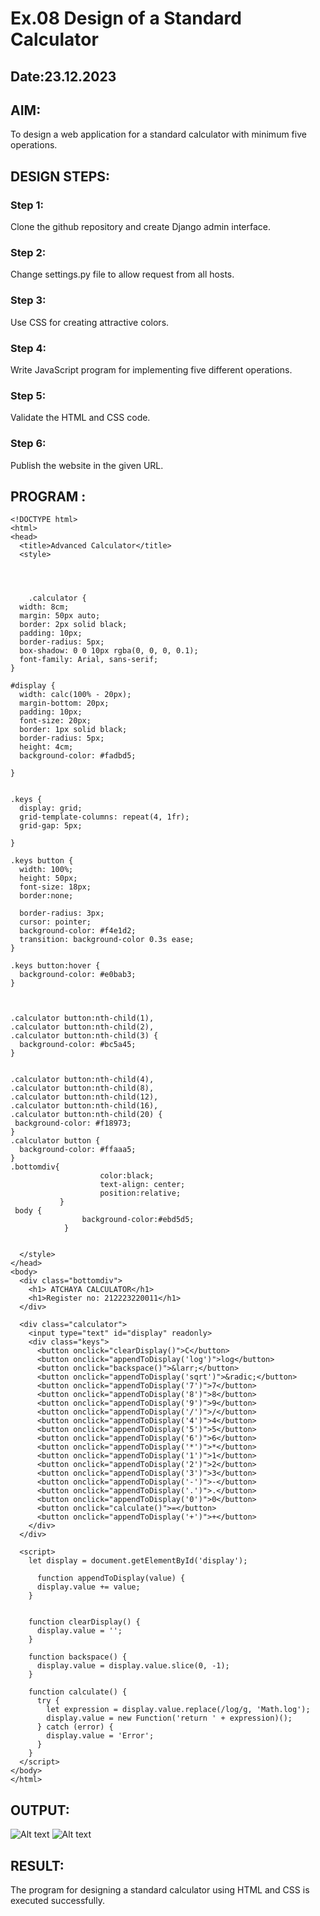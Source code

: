 # Ex.08 Design of a Standard Calculator
## Date:23.12.2023

## AIM:
To design a web application for a standard calculator with minimum five operations.

## DESIGN STEPS:

### Step 1:
Clone the github repository and create Django admin interface.

### Step 2:
Change settings.py file to allow request from all hosts.

### Step 3:
Use CSS for creating attractive colors.

### Step 4:
Write JavaScript program for implementing five different operations.

### Step 5:
Validate the HTML and CSS code.

### Step 6:
Publish the website in the given URL.

## PROGRAM :
```
<!DOCTYPE html>
<html>
<head>
  <title>Advanced Calculator</title>
  <style>


 

    .calculator {
  width: 8cm; 
  margin: 50px auto;
  border: 2px solid black;
  padding: 10px;
  border-radius: 5px;
  box-shadow: 0 0 10px rgba(0, 0, 0, 0.1);
  font-family: Arial, sans-serif;
}

#display {
  width: calc(100% - 20px);
  margin-bottom: 20px;
  padding: 10px;
  font-size: 20px;
  border: 1px solid black;
  border-radius: 5px;
  height: 4cm;
  background-color: #fadbd5;
  
}


.keys {
  display: grid;
  grid-template-columns: repeat(4, 1fr);
  grid-gap: 5px;
 
}

.keys button {
  width: 100%;
  height: 50px;
  font-size: 18px;
  border:none;
  
  border-radius: 3px;
  cursor: pointer;
  background-color: #f4e1d2;
  transition: background-color 0.3s ease;
}

.keys button:hover {
  background-color: #e0bab3;
}
 


.calculator button:nth-child(1),
.calculator button:nth-child(2),
.calculator button:nth-child(3) {
  background-color: #bc5a45;
}
                                                                   

.calculator button:nth-child(4),
.calculator button:nth-child(8),
.calculator button:nth-child(12),
.calculator button:nth-child(16),
.calculator button:nth-child(20) {
 background-color: #f18973;
}
.calculator button {
  background-color: #ffaaa5;
}
.bottomdiv{
            	    color:black;
            	    text-align: center;
                    position:relative;
           }
 body {
                background-color:#ebd5d5;
            }


  </style>
</head>
<body>
  <div class="bottomdiv">
    <h1> ATCHAYA CALCULATOR</h1>
    <h1>Register no: 212223220011</h1>
  </div>
  
  <div class="calculator">
    <input type="text" id="display" readonly>
    <div class="keys">
      <button onclick="clearDisplay()">C</button>
      <button onclick="appendToDisplay('log')">log</button>
      <button onclick="backspace()">&larr;</button>
      <button onclick="appendToDisplay('sqrt')">&radic;</button>
      <button onclick="appendToDisplay('7')">7</button>
      <button onclick="appendToDisplay('8')">8</button>
      <button onclick="appendToDisplay('9')">9</button>
      <button onclick="appendToDisplay('/')">/</button>
      <button onclick="appendToDisplay('4')">4</button>
      <button onclick="appendToDisplay('5')">5</button>
      <button onclick="appendToDisplay('6')">6</button>
      <button onclick="appendToDisplay('*')">*</button>
      <button onclick="appendToDisplay('1')">1</button>
      <button onclick="appendToDisplay('2')">2</button>
      <button onclick="appendToDisplay('3')">3</button>
      <button onclick="appendToDisplay('-')">-</button>
      <button onclick="appendToDisplay('.')">.</button>
      <button onclick="appendToDisplay('0')">0</button>
      <button onclick="calculate()">=</button>
      <button onclick="appendToDisplay('+')">+</button>
    </div>
  </div>

  <script>
    let display = document.getElementById('display');

      function appendToDisplay(value) {
      display.value += value;
    }
    

    function clearDisplay() {
      display.value = '';
    }

    function backspace() {
      display.value = display.value.slice(0, -1);
    }

    function calculate() {
      try {
        let expression = display.value.replace(/log/g, 'Math.log');
        display.value = new Function('return ' + expression)();
      } catch (error) {
        display.value = 'Error';
      }
    }
  </script>
</body>
</html>
```

## OUTPUT:
![Alt text](screenshot45.png)
![Alt text](<Screenshot (45).png>)



## RESULT:
The program for designing a standard calculator using HTML and CSS is executed successfully.
